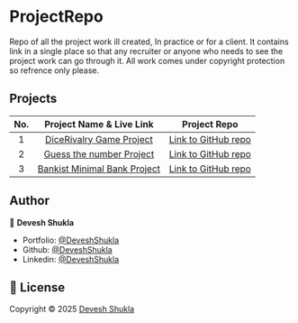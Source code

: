 # ProjectRepo
Repo of all the project work ill created, In practice or for a client. It contains link in a single place so that any recruiter or anyone who needs to see the project work can go through it. All work comes under copyright protection so refrence only please.

## Projects

| No. |                               Project Name & Live Link                               |                                   Project Repo                                  |
|:---:|:------------------------------------------------------------------------------------:|:-------------------------------------------------------------------------------:|
|  1  | [DiceRivalry Game Project](https://deveshshukla.github.io/DiceRivalry/)              | [Link to GitHub repo](https://github.com/deveshshukla/DiceRivalry)              |
|  2  | [Guess the number Project](https://deveshshukla.github.io/Guess-the-number-project/) | [Link to GitHub repo](https://github.com/deveshshukla/Guess-the-number-project) |
|  3  | [Bankist Minimal Bank Project](https://deveshshukla.github.io/BankistMinimalBank/)   | [Link to GitHub repo](https://github.com/deveshshukla/BankistMinimalBank)       |


## Author

👤 **Devesh Shukla**

- Portfolio: [@DeveshShukla](#)
- Github: [@DeveshShukla](https://github.com/deveshshukla)
- Linkedin: [@DeveshShukla](https://www.linkedin.com/in/devesh-kumar-shukla/)

## 📝 License

Copyright © 2025 [Devesh Shukla](https://github.com/deveshshukla)
